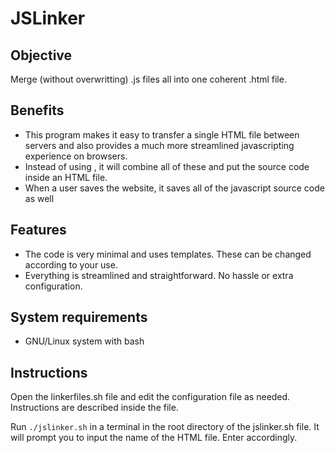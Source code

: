 # JSLinker
## Objective
Merge (without overwritting) .js files all into one coherent .html file.
## Benefits
* This program makes it easy to transfer a single HTML file between servers and also provides a much more streamlined javascripting experience on browsers.
* Instead of using <script src="jsfile.js"></script>, it will combine all of these and put the source code inside an HTML file.
* When a user saves the website, it saves all of the javascript source code as well
## Features
* The code is very minimal and uses templates. These can be changed according to your use.
* Everything is streamlined and straightforward. No hassle or extra configuration.
## System requirements
* GNU/Linux system with bash
## Instructions
Open the linkerfiles.sh file and edit the configuration file as needed. Instructions are described inside the file.

Run `./jslinker.sh` in a terminal in the root directory of the jslinker.sh file.
It will prompt you to input the name of the HTML file. Enter accordingly.
